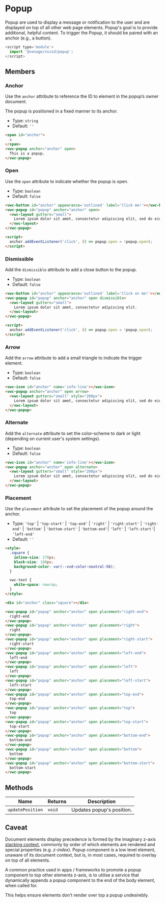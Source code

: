 # Popup

Popup are used to display a message or notification to the user and are displayed on top of all other web page elements.
Popup's goal is to provide additional, helpful content. To trigger the Popup, it should be paired with an anchor (e.g., a button).

```js
<script type='module'>
  import '@vonage/vivid/popup';
</script>
```

## Members

### Anchor

Use the `anchor` attribute to reference the ID to element in the popup’s owner document.

The popup is positioned in a fixed manner to its anchor.

- Type: `string`
- Default: `''`

```html preview center
<span id="anchor">
  ⚓️
</span>
<vwc-popup anchor="anchor" open>
  This is a popup.
</vwc-popup>
```

### Open

Use the `open` attribute to indicate whether the popup is open.

- Type: `boolean`
- Default: `false`

```html preview center
<vwc-button id="anchor" appearance='outlined' label='Click me!'></vwc-button>
<vwc-popup id="popup" anchor="anchor" open>
  <vwc-layout gutters="small">
    Lorem ipsum dolor sit amet, consectetur adipiscing elit, sed do eiusmod tempor incididunt ut labore et dolore magna aliqua.
  </vwc-layout>
</vwc-popup>

<script>
  anchor.addEventListener('click', () => popup.open = !popup.open);
</script>
```

### Dismissible

Add the `dismissible` attribute to add a close button to the popup.

- Type: `boolean`
- Default: `false`

```html preview center
<vwc-button id="anchor" appearance='outlined' label='Click on me!'></vwc-button>
<vwc-popup id="popup" anchor="anchor" open dismissible>
  <vwc-layout gutters="small">
    Lorem ipsum dolor sit amet, consectetur adipiscing elit.
  </vwc-layout>
</vwc-popup>

<script>
  anchor.addEventListener('click', () => popup.open = !popup.open);
</script>
```

### Arrow

Add the `arrow` attribute to add a small triangle to indicate the trigger element.

- Type: `boolean`
- Default: `false`

```html preview center
<vwc-icon id="anchor" name='info-line'></vwc-icon>
<vwc-popup anchor="anchor" open arrow>
  <vwc-layout gutters="small" style="200px">
    Lorem ipsum dolor sit amet, consectetur adipiscing elit, sed do eiusmod tempor incididunt ut labore et dolore magna aliqua.
  </vwc-layout>
</vwc-popup>
```

### Alternate

Add the `alternate` attribute to set the color-scheme to dark or light (depending on current user's system settings).

- Type: `boolean`
- Default: `false`

```html preview center
<vwc-icon id="anchor" name='info-line'></vwc-icon>
<vwc-popup anchor="anchor" open alternate>
  <vwc-layout gutters="small" style="200px">
    Lorem ipsum dolor sit amet, consectetur adipiscing elit, sed do eiusmod tempor incididunt ut labore et dolore magna aliqua.
  </vwc-layout>
</vwc-popup>
```

### Placement

Use the `placement` attribute to set the placement of the popup around the anchor.

- Type: `'top'` | `'top-start'` | `'top-end'` | `'right'` | `'right-start'` | `'right-end'` | `'bottom'` | `'bottom-start'` | `'bottom-end'`| `'left'` | `'left-start'`| `'left-end'`
- Default: `''`

```html preview center
<style>
  .square {
    inline-size: 270px;
    block-size: 100px;
    background-color: var(--vvd-color-neutral-50);
  }

  vwc-text {
    white-space: nowrap;
  }
</style>

<div id="anchor" class="square"></div>

<vwc-popup id="popup" anchor="anchor" open placement="right-end">
  right-end
</vwc-popup>
<vwc-popup id="popup" anchor="anchor" open placement="right">
  right
</vwc-popup>
<vwc-popup id="popup" anchor="anchor" open placement="right-start">
  right-start
</vwc-popup>
<vwc-popup id="popup" anchor="anchor" open placement="left-end">
  left-end
</vwc-popup>
<vwc-popup id="popup" anchor="anchor" open placement="left">
  left
</vwc-popup>
<vwc-popup id="popup" anchor="anchor" open placement="left-start">
  left-start
</vwc-popup>
<vwc-popup id="popup" anchor="anchor" open placement="top-end">
  top-end
</vwc-popup>
<vwc-popup id="popup" anchor="anchor" open placement="top">
  top
</vwc-popup>
<vwc-popup id="popup" anchor="anchor" open placement="top-start">
  top-start
</vwc-popup>
<vwc-popup id="popup" anchor="anchor" open placement="bottom-end">
  bottom-end
</vwc-popup>
<vwc-popup id="popup" anchor="anchor" open placement="bottom">
  bottom
</vwc-popup>
<vwc-popup id="popup" anchor="anchor" open placement="bottom-start">
  bottom-start
</vwc-popup>
```

## Methods

<vwc-elevation>

| Name             | Returns | Description               |
| ---------------- | ------- | ------------------------- |
| `updatePosition` | `void`  | Updates popup's position. |

</vwc-elevation>

## Caveat

Document elements display precedence is formed by the imaginary z-axis [stacking context](https://developer.mozilla.org/en-US/docs/Web/CSS/CSS_Positioning/Understanding_z_index/The_stacking_context), commonly by order of which elements are rendered and special properties (e.g. _z-index_).
Popup component is a low level element, unaware of its document context, but is, in most cases, required to overlay on top of all elements.

A common practice used in apps / frameworks to promote a popup component to top other elements z-axis, is to utilise a service that dynamically appends a popup component to the end of the body element, when called for.

This helps ensure elements don't render over top a popup undesirebly.
